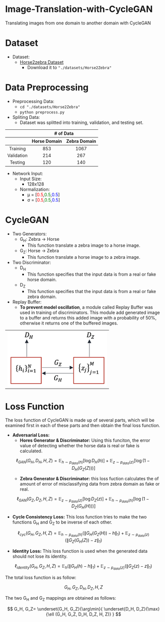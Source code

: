 # Image-Translation-with-CycleGAN

Translating images from one domain to another domain with CycleGAN

# Dataset

<ul>
    <li>
        Dataset:
        <ul>
            <li>
                <a href="https://www.kaggle.com/datasets/balraj98/horse2zebra-dataset">Horse2zebra Dataset</a>
                <ul>
                    <li>
                        Download it to <code>"./datasets/Horse2Zebra"</code>
                    </li>
                </ul>
            </li>
        </ul>
    </li>
</ul>

# Data Preprocessing

<ul>
    <li>
    Preprocessing Data:
        <ul>
            <li>
                <code>cd "./datasets/Horse2Zebra"</code>
            </li>
            <li>
                <code>python preprocess.py</code>
            </li>
        </ul>
    </li>
    <li>
    Spliting Data:
        <ul>
            <li>Dataset was splitted into training, validation, and testing set.</li>
        </ul>
    </li>
</ul>

<table style="text-align: center margin-left: auto; margin-right: auto; text-align: center" border=0 align=center>
    <thead>
        <tr>
            <th style="border-bottom-style: none"></th>
            <th colspan=2 style="text-align: center"># of Data</th>
        </tr>
        <tr>
            <th></th>
            <th>Horse Domain</th>
            <th>Zebra Domain</th>
        </tr>
    </thead>
    <tbody>
        <tr>
            <td>Training</td>
            <td>853</td>
            <td>1067</td>
        </tr>
        <tr>
            <td>Validation</td>
            <td>214</td>
            <td>267</td>
        </tr>
        <tr>
            <td>Testing</td>
            <td>120</td>
            <td>140</td>
        </tr>
    </tbody>
</table>

<ul>
    <li>
        Network Input:
        <ul>
            <li>
                Input Size:
                <ul>
                    <li>
                        128x128
                    </li>
                </ul>
            </li>
            <li>
                Normalization:
                <ul>
                    <li>μ = [<span style="color: red">0.5</span>,<span style="color: green">0.5</span>,<span style="color: blue">0.5</span>]</li>
                    <li>σ = [<span style="color: red">0.5</span>,<span style="color: green">0.5</span>,<span style="color: blue">0.5</span>]</li>
                </ul>
            </li>
        </ul>
    </li>
</ul>

# CycleGAN

<ul>
    <li>
        Two Generators:
        <ul>
            <li>
                G<sub>H</sub>: Zebra → Horse
                <ul>
                    <li>
                        This function translate a zebra image to a horse image.
                    </li>
                </ul>
            </li>
            <li>
                G<sub>Z</sub>: Horse → Zebra
                <ul>
                    <li>
                        This function translate a horse image to a zebra image.
                    </li>
                </ul>
            </li>
        </ul>
    </li>
    <li>
        Two Discriminator:
        <ul>
            <li>
                D<sub>H</sub>
                <ul>
                    <li>
                        This function specifies that the input data is from a real or fake horse domain.
                    </li>
                </ul>
            </li>
            <li>
                D<sub>Z</sub>
                <ul>
                    <li>
                        This function specifies that the input data is from a real or fake zebra domain.
                    </li>
                </ul>
            </li>
        </ul>
    </li>
    <li>
        Replay Buffer:
        <ul>
            <li><strong>To prevent model oscillation</strong>, a module called Replay Buffer was used in training of discriminators. This module add generated image to a buffer and returns this added image with a probability of 50%, otherwise it returns one of the buffered images.</li>
        </ul>
    </li>
</ul>

<table style="text-align: center margin-left: auto; margin-right: auto; text-align: center" border=0 align=center>
    <tbody>
        <tr>
            <td>
                <img src="./plots/CycleGAN.png" alt="CycleGAN Structure" style="width: 20rem"/>
            </td>
        </tr>
    </tbody>
</table>

# Loss Function

The loss function of CycleGAN is made up of several parts, which will be examined first in each of these parts
and then obtain the final loss function.

<ul>
    <li>
        <strong>Adversarial Loss:</strong>
        <ul>
            <li>
                <strong>Hores Generator & Discriminator:</strong> Using this funciton, the error value of detecting whether the horse data is real or fake is calculated.
            </li>
        </ul>
    </li>
</ul>

$${ \ell_{GAN}(G_{H},D_{H},H,Z) = \mathbb{E}_{{h}\sim{p_{data}{(h)}}} {[\log{D_{H}{(h)}}]} + \mathbb{E}_{{z}\sim{p_{data}{(z)}}} {[\log ({1-D_{H}({G_{Z}(Z)})})]} }$$

<ul style="list-style-type: none">
    <li>
        <ul>
            <li>
                <strong>Zebra Generator & Discriminator:</strong> this loss fuction calculates the of amount of error of misclassifying data from zebra domain as fake or real.
            </li>
        </ul>
    </li>
</ul>

$$ { \ell_{GAN}(G_{Z},D_{Z},H,Z) = \mathbb{E}_{{z}\sim{p_{data}{(z)}}} {[\log{D_{Z}{(z)}}]} + \mathbb{E}_{{h}\sim{p_{data}{(h)}}}{[\log ({1-D_{Z}({G_{H}(H)})})]} }$$

<ul>
    <li>
        <strong>Cycle Consistency Loss:</strong> This loss function tries to make the two functions G<sub>H</sub> and G<sub>Z</sub> to be inverse of each other.
    </li>
</ul>

$${ \ell_{cyc}(G_H, G_Z, H, Z) = \mathbb{E}_{{h}\sim{p_{data}{(h)}}} {( \| G_{H}(G_{Z}(H)) - h \|_{1} )} + \mathbb{E}_{{z}\sim{p_{data}{(z)}}} {( \| G_{Z}(G_{H}(Z)) - z \|_{1} )} } $$

<ul>
    <li>
        <strong>Identity Loss:</strong> This loss function is used when the generated data should not lose its identity.
    </li>
</ul>

$${ \ell_{identity}(G_H, G_Z, H, Z) = \mathbb{E}_h {( \| G_{H}(h) - h \|_{1} )} + \mathbb{E}_{{z}\sim{p_{data}{(z)}}} {( \| G_{Z}(z) - z \|_{1} )} } $$

<p>The total loss function is as follow:</p>

$$ {G_{H}, G_{Z}, D_{H}, D_{Z}, H, Z} $$

<p>The two G<sub>H</sub> and G<sub>Z</sub> mappings are obtained as follows:</p>

$$ G_H, G_Z= \underset{G_H, G_Z}{\arg\min}{ \underset{D_H, D_Z}{\max}{\ell (G_H, G_Z, D_H, D_Z, H, Z)} } $$
